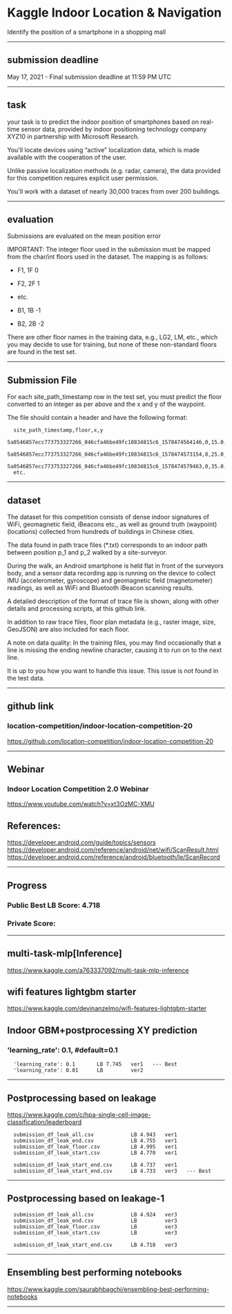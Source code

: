 # Kaggle Indoor Location & Navigation

Identify the position of a smartphone in a shopping mall


-------

## submission deadline
May 17, 2021 - Final submission deadline at 11:59 PM UTC 


-------

## task
 your task is to predict the indoor position of smartphones based on real-time sensor data, provided by indoor positioning technology company XYZ10 in partnership with Microsoft Research. 
 
 You'll locate devices using “active” localization data, which is made available with the cooperation of the user. 
 
 Unlike passive localization methods (e.g. radar, camera), the data provided for this competition requires explicit user permission. 
 
 You'll work with a dataset of nearly 30,000 traces from over 200 buildings.


-------

## evaluation

Submissions are evaluated on the mean position error

IMPORTANT: The integer floor used in the submission must be mapped from the char/int floors used in the dataset. The mapping is as follows:

- F1, 1F  0

- F2, 2F  1

- etc.

- B1, 1B  -1

- B2, 2B  -2

There are other floor names in the training data, e.g., LG2, LM, etc., which you may decide to use for training, but none of these non-standard floors are found in the test set.

-------

## Submission File

For each site_path_timestamp row in the test set, you must predict the floor converted to an integer as per above and the x and y of the waypoint. 

The file should contain a header and have the following format:

      site_path_timestamp,floor,x,y
      5a0546857ecc773753327266_046cfa46be49fc10834815c6_1578474564146,0,15.0,55.0
      5a0546857ecc773753327266_046cfa46be49fc10834815c6_1578474573154,0,25.0,65.0
      5a0546857ecc773753327266_046cfa46be49fc10834815c6_1578474579463,0,35.0,75.0
      etc.

-------

## dataset
The dataset for this competition consists of dense indoor signatures of WiFi, geomagnetic field, iBeacons etc., as well as ground truth (waypoint) (locations) collected from hundreds of buildings in Chinese cities. 

The data found in path trace files (*.txt) corresponds to an indoor path between position p_1 and p_2 walked by a site-surveyor.

During the walk, an Android smartphone is held flat in front of the surveyors body, and a sensor data recording app is running on the device to collect IMU (accelerometer, gyroscope) and geomagnetic field (magnetometer) readings, as well as WiFi and Bluetooth iBeacon scanning results. 

A detailed description of the format of trace file is shown, along with other details and processing scripts, at this github link. 

In addition to raw trace files, floor plan metadata (e.g., raster image, size, GeoJSON) are also included for each floor.

A note on data quality: In the training files, you may find occasionally that a line is missing the ending newline character, causing it to run on to the next line. 

It is up to you how you want to handle this issue. This issue is not found in the test data.

-------

## github link
### location-competition/indoor-location-competition-20
https://github.com/location-competition/indoor-location-competition-20



-------

## Webinar
### Indoor Location Competition 2.0 Webinar
https://www.youtube.com/watch?v=xt3OzMC-XMU

## References:
https://developer.android.com/guide/topics/sensors
https://developer.android.com/reference/android/net/wifi/ScanResult.html
https://developer.android.com/reference/android/bluetooth/le/ScanRecord

-------

## Progress

### Public Best LB Score: 4.718

### Private Score: 


-------

## multi-task-mlp[Inference]
https://www.kaggle.com/a763337092/multi-task-mlp-inference




## wifi features lightgbm starter
https://www.kaggle.com/devinanzelmo/wifi-features-lightgbm-starter



## Indoor GBM+postprocessing XY prediction


### 'learning_rate': 0.1, #default=0.1

      'learning_rate': 0.1       LB 7.745   ver1   --- Best 
      'learning_rate': 0.01      LB         ver2
    
    
    
-------

## Postprocessing based on leakage
https://www.kaggle.com/c/hpa-single-cell-image-classification/leaderboard

      submission_df_leak_all.csv            LB 4.943   ver1
      submission_df_leak_end.csv            LB 4.755   ver1
      submission_df_leak_floor.csv          LB 4.995   ver1
      submission_df_leak_start.csv          LB 4.770   ver1
      
      submission_df_leak_start_end.csv      LB 4.737   ver1
      submission_df_leak_start_end.csv      LB 4.733   ver3   --- Best 


-------


## Postprocessing based on leakage-1


      submission_df_leak_all.csv            LB 4.924   ver3    
      submission_df_leak_end.csv            LB         ver3
      submission_df_leak_floor.csv          LB         ver3
      submission_df_leak_start.csv          LB         ver3
      
      submission_df_leak_start_end.csv      LB 4.718   ver3



-------




## Ensembling best performing notebooks
https://www.kaggle.com/saurabhbagchi/ensembling-best-performing-notebooks


-------
